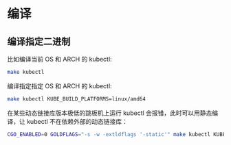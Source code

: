 # 编译

## 编译指定二进制

比如编译当前 OS 和 ARCH 的 kubectl:

```bash
make kubectl
```

编译指定指定 OS 和 ARCH 的 kubectl:

```bash
make kubectl KUBE_BUILD_PLATFORMS=linux/amd64
```

在某些动态链接库版本极低的跳板机上运行 kubectl 会报错，此时可以用静态编译，让 kubectl 不在依赖外部的动态链接库：

```bash
CGO_ENABLED=0 GOLDFLAGS="-s -w -extldflags '-static'" make kubectl KUBE_BUILD_PLATFORMS=linux/amd64
```
